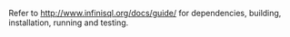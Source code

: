 Refer to http://www.infinisql.org/docs/guide/ for dependencies, building, installation, running and testing.

